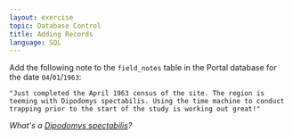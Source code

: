 ```yaml
---
layout: exercise
topic: Database Control
title: Adding Records
language: SQL
---
```


Add the following note to the `field_notes` table in the Portal database
for the date `04`/`01`/`1963`:

`"Just completed the April 1963 census of the site. The region is teeming
with Dipodomys spectabilis. Using the time machine to conduct trapping
prior to the start of the study is working out great!"`

*What's a [Dipodomys spectabilis](https://en.wikipedia.org/wiki/Banner-tailed_kangaroo_rat)?* 
